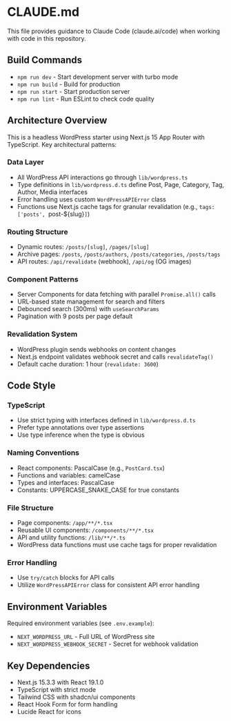 # CLAUDE.md

This file provides guidance to Claude Code (claude.ai/code) when working with code in this repository.

## Build Commands
- `npm run dev` - Start development server with turbo mode
- `npm run build` - Build for production
- `npm run start` - Start production server  
- `npm run lint` - Run ESLint to check code quality

## Architecture Overview

This is a headless WordPress starter using Next.js 15 App Router with TypeScript. Key architectural patterns:

### Data Layer
- All WordPress API interactions go through `lib/wordpress.ts`
- Type definitions in `lib/wordpress.d.ts` define Post, Page, Category, Tag, Author, Media interfaces
- Error handling uses custom `WordPressAPIError` class
- Functions use Next.js cache tags for granular revalidation (e.g., `tags: ['posts', `post-${slug}`]`)

### Routing Structure
- Dynamic routes: `/posts/[slug]`, `/pages/[slug]`
- Archive pages: `/posts`, `/posts/authors`, `/posts/categories`, `/posts/tags`
- API routes: `/api/revalidate` (webhook), `/api/og` (OG images)

### Component Patterns
- Server Components for data fetching with parallel `Promise.all()` calls
- URL-based state management for search and filters
- Debounced search (300ms) with `useSearchParams`
- Pagination with 9 posts per page default

### Revalidation System
- WordPress plugin sends webhooks on content changes
- Next.js endpoint validates webhook secret and calls `revalidateTag()`
- Default cache duration: 1 hour (`revalidate: 3600`)

## Code Style

### TypeScript
- Use strict typing with interfaces defined in `lib/wordpress.d.ts`
- Prefer type annotations over type assertions
- Use type inference when the type is obvious

### Naming Conventions
- React components: PascalCase (e.g., `PostCard.tsx`)
- Functions and variables: camelCase
- Types and interfaces: PascalCase
- Constants: UPPERCASE_SNAKE_CASE for true constants

### File Structure
- Page components: `/app/**/*.tsx`
- Reusable UI components: `/components/**/*.tsx`  
- API and utility functions: `/lib/**/*.ts`
- WordPress data functions must use cache tags for proper revalidation

### Error Handling
- Use `try/catch` blocks for API calls
- Utilize `WordPressAPIError` class for consistent API error handling

## Environment Variables
Required environment variables (see `.env.example`):
- `NEXT_WORDPRESS_URL` - Full URL of WordPress site
- `NEXT_WORDPRESS_WEBHOOK_SECRET` - Secret for webhook validation

## Key Dependencies
- Next.js 15.3.3 with React 19.1.0
- TypeScript with strict mode
- Tailwind CSS with shadcn/ui components
- React Hook Form for form handling
- Lucide React for icons